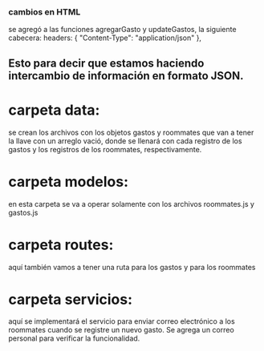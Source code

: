 ### cambios en HTML ###
se agregó a las funciones agregarGasto y updateGastos, la siguiente cabecera: 
headers: {
    "Content-Type": "application/json"
  },

Esto para decir que estamos haciendo intercambio de información en formato JSON.
-----------------------------------------
# carpeta data:
se crean los archivos con los objetos gastos y roommates que van a tener la llave con un arreglo vació, donde se llenará con cada registro de los gastos y los registros de los roommates, respectivamente.

# carpeta modelos:
en esta carpeta se va a operar solamente con los archivos roommates.js y gastos.js

# carpeta routes:
aquí también vamos a tener una ruta para los gastos y para los roommates

# carpeta servicios:
aquí se implementará el servicio para enviar correo electrónico a los roommates cuando se registre un  nuevo gasto. Se agrega un correo personal para verificar la funcionalidad.
  

